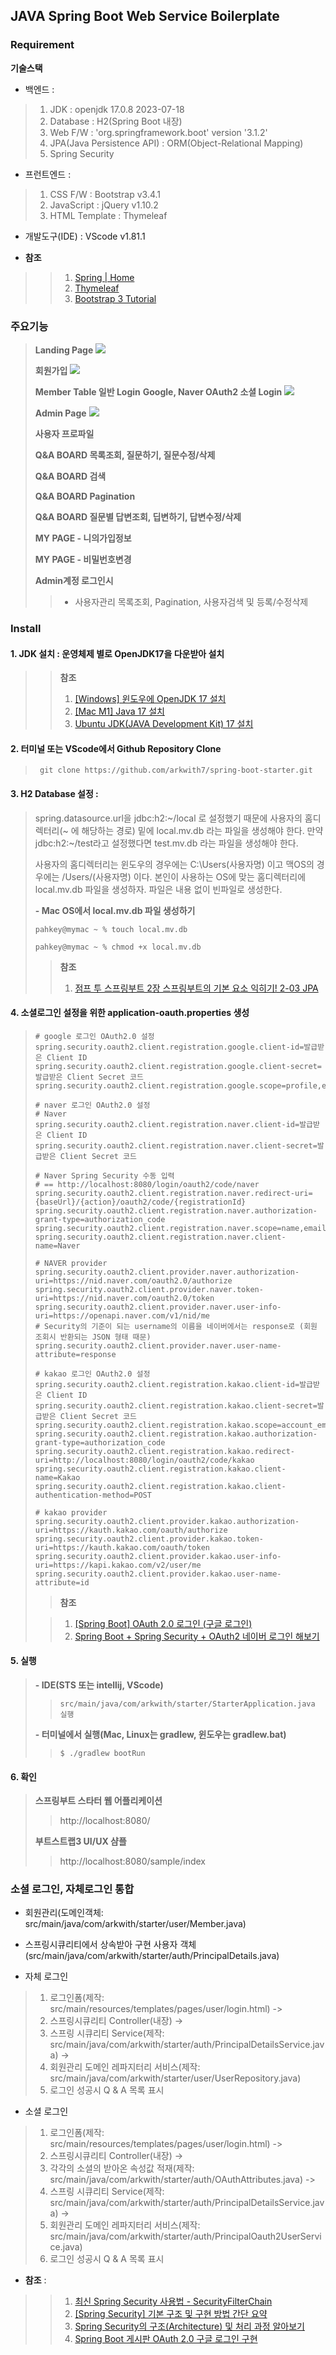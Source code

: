 ## JAVA Spring Boot Web Service Boilerplate
### Requirement
**기술스택**
- 백엔드 : 
>1. JDK : openjdk 17.0.8 2023-07-18
>2. Database : H2(Spring Boot 내장)
>3. Web F/W : 'org.springframework.boot' version '3.1.2'
>4. JPA(Java Persistence API) : ORM(Object-Relational Mapping)
>5. Spring Security

- 프런트엔드 :
>1. CSS F/W : Bootstrap v3.4.1
>2. JavaScript : jQuery v1.10.2
>3. HTML Template : Thymeleaf

- 개발도구(IDE) : VScode v1.81.1

- **참조**
>>1. [Spring | Home](https://spring.io/)
>>1. [Thymeleaf](https://www.thymeleaf.org/)
>>1. [Bootstrap 3 Tutorial](https://www.w3schools.com/bootstrap/default.asp)

### 주요기능
> **Landing Page**
>![](images/landingPage.png)
>
> **회원가입**
>![](images/signup.png)
>
> **Member Table 일반 Login**
> **Google, Naver OAuth2 소셜 Login**
>![](images/login.png)
>
> **Admin Page**
>![](images/adminPage.png)
>
> **사용자 프로파일**
>
>
> **Q&A BOARD 목록조회, 질문하기, 질문수정/삭제**
>
>
> **Q&A BOARD 검색**
>
>
> **Q&A BOARD Pagination**
>
>
> **Q&A BOARD 질문별 답변조회, 딥변하기, 답변수정/삭제**
>
>
> **MY PAGE - 니의가입정보**
>
>
> **MY PAGE - 비밀번호변경**
>
>
> **Admin계정 로그인시**
>> - 사용자관리 목록조회, Pagination, 사용자검색 및 등록/수정삭제 
>

### Install
#### 1. JDK 설치 : 운영체제 별로 OpenJDK17을 다운받아 설치
>> **참조**
>>
>> 1. [[Windows] 윈도우에 OpenJDK 17 설치](https://jiurinie.tistory.com/131)
>> 1. [[Mac M1] Java 17 설치](https://velog.io/@may_yun/Mac-M1-Java-17-%EC%84%A4%EC%B9%98)
>> 1. [Ubuntu JDK(JAVA Development Kit) 17 설치](https://languagestory.tistory.com/154)
>>

#### 2. 터미널 또는 VScode에서 Github Repository Clone
> ``` 
>  git clone https://github.com/arkwith7/spring-boot-starter.git
> ```
#### 3. H2 Database 설정 :
> spring.datasource.url을 jdbc:h2:~/local 로 설정했기 때문에 사용자의 홈디렉터리(~ 에 해당하는 경로) 밑에
> local.mv.db 라는 파일을 생성해야 한다. 만약 jdbc:h2:~/test라고 설정했다면 test.mv.db 라는 파일을 생성해야 한다.
>
> 사용자의 홈디렉터리는 윈도우의 경우에는 C:\Users\(사용자명) 이고 맥OS의 경우에는 /Users/(사용자명) 이다. 본인이 사용하는 OS에 맞는 홈디렉터리에 local.mv.db 파일을 생성하자. 파일은 내용 없이 빈파일로 생성한다.
>
> **- Mac OS에서 local.mv.db 파일 생성하기**
>
> ```
> pahkey@mymac ~ % touch local.mv.db
> ```
>
> ```
> pahkey@mymac ~ % chmod +x local.mv.db
> ```
>
>>**참조**
>>
>> 1. [점프 투 스프링부트 2장 스프링부트의 기본 요소 익히기! 2-03 JPA](https://wikidocs.net/161164)
>>

#### 4. 소셜로그인 설정을 위한 application-oauth.properties 생성
>```
># google 로그인 OAuth2.0 설정
>spring.security.oauth2.client.registration.google.client-id=발급받은 Client ID
>spring.security.oauth2.client.registration.google.client-secret=발급받은 Client Secret 코드
>spring.security.oauth2.client.registration.google.scope=profile,email
>
># naver 로그인 OAuth2.0 설정
># Naver
>spring.security.oauth2.client.registration.naver.client-id=발급받은 Client ID
>spring.security.oauth2.client.registration.naver.client-secret=발급받은 Client Secret 코드
>
># Naver Spring Security 수동 입력
># == http://localhost:8080/login/oauth2/code/naver
>spring.security.oauth2.client.registration.naver.redirect-uri={baseUrl}/{action}/oauth2/code/{registrationId}
>spring.security.oauth2.client.registration.naver.authorization-grant-type=authorization_code
>spring.security.oauth2.client.registration.naver.scope=name,email,nickname
>spring.security.oauth2.client.registration.naver.client-name=Naver
> 
># NAVER provider
>spring.security.oauth2.client.provider.naver.authorization-uri=https://nid.naver.com/oauth2.0/authorize
>spring.security.oauth2.client.provider.naver.token-uri=https://nid.naver.com/oauth2.0/token
>spring.security.oauth2.client.provider.naver.user-info-uri=https://openapi.naver.com/v1/nid/me
># Security의 기준이 되는 username의 이름을 네이버에서는 response로 (회원 조회시 반환되는 JSON 형태 때문)
>spring.security.oauth2.client.provider.naver.user-name-attribute=response
>
># kakao 로그인 OAuth2.0 설정
>spring.security.oauth2.client.registration.kakao.client-id=발급받은 Client ID
>spring.security.oauth2.client.registration.kakao.client-secret=발급받은 Client Secret 코드
>spring.security.oauth2.client.registration.kakao.scope=account_email,profile_nickname
>spring.security.oauth2.client.registration.kakao.authorization-grant-type=authorization_code
>spring.security.oauth2.client.registration.kakao.redirect-uri=http://localhost:8080/login/oauth2/code/kakao
>spring.security.oauth2.client.registration.kakao.client-name=Kakao
>spring.security.oauth2.client.registration.kakao.client-authentication-method=POST
>
># kakao provider
>spring.security.oauth2.client.provider.kakao.authorization-uri=https://kauth.kakao.com/oauth/authorize
>spring.security.oauth2.client.provider.kakao.token-uri=https://kauth.kakao.com/oauth/token
>spring.security.oauth2.client.provider.kakao.user-info-uri=https://kapi.kakao.com/v2/user/me
>spring.security.oauth2.client.provider.kakao.user-name-attribute=id
>
>```
>> **참조**
>
>> 1. [[Spring Boot] OAuth 2.0 로그인 (구글 로그인)](https://chb2005.tistory.com/182)
>> 2. [Spring Boot + Spring Security + OAuth2 네이버 로그인 해보기](https://velog.io/@mardi2020/Spring-Boot-Spring-Security-OAuth2-%EB%84%A4%EC%9D%B4%EB%B2%84-%EB%A1%9C%EA%B7%B8%EC%9D%B8-%ED%95%B4%EB%B3%B4%EA%B8%B0)
>>

#### 5. 실행
>**- IDE(STS 또는 intellij, VScode)**
>>```
>>src/main/java/com/arkwith/starter/StarterApplication.java 실행
>>```
>**- 터미널에서 실행(Mac, Linux는 gradlew, 윈도우는 gradlew.bat)**
>>```
>> $ ./gradlew bootRun
>>```

#### 6. 확인
>**스프링부트 스타터 웹 어플리케이션**
>> http://localhost:8080/
>>
>**부트스트랩3 UI/UX 샴플**
>> http://localhost:8080/sample/index

### 소셜 로그인, 자체로그인 통합
- 회원관리(도메인객체: src/main/java/com/arkwith/starter/user/Member.java)
- 스프링시큐리티에서 상속받아 구현 사용자 객체(src/main/java/com/arkwith/starter/auth/PrincipalDetails.java)

- 자체 로그인
>1. 로그인폼(제작: src/main/resources/templates/pages/user/login.html) -> 
>2. 스프링시큐리티 Controller(내장) -> 
>3. 스프링 시큐리티 Service(제작: src/main/java/com/arkwith/starter/auth/PrincipalDetailsService.java)  ->
>4. 회원관리 도메인 레파지터리 서비스(제작: src/main/java/com/arkwith/starter/user/UserRepository.java)
>5. 로그인 성공시 Q & A 목록 표시

- 소셜 로그인
>1. 로그인폼(제작: src/main/resources/templates/pages/user/login.html) -> 
>2. 스프링시큐리티 Controller(내장) -> 
>3. 각각의 소셜의 받아온 속성값 적재(제작: src/main/java/com/arkwith/starter/auth/OAuthAttributes.java) ->
>4. 스프링 시큐리티 Service(제작: src/main/java/com/arkwith/starter/auth/PrincipalDetailsService.java)  ->
>5. 회원관리 도메인 레파지터리 서비스(제작: src/main/java/com/arkwith/starter/auth/PrincipalOauth2UserService.java)
>6. 로그인 성공시 Q & A 목록 표시

- **참조** :
>>1. [최신 Spring Security 사용법 - SecurityFilterChain](https://samori.tistory.com/64)
>>2. [[Spring Security] 기본 구조 및 구현 방법 간단 요약](https://to-moneyking.tistory.com/78)
>>3. [Spring Security의 구조(Architecture) 및 처리 과정 알아보기](https://dev-coco.tistory.com/174)
>>3. [Spring Boot 게시판 OAuth 2.0 구글 로그인 구현](https://dev-coco.tistory.com/128)